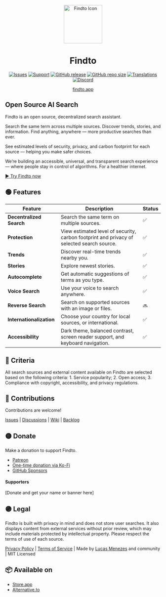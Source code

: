 <div align="center">
<a href="https://findto.app/?utm_source=findto_repo">
<img height="124" src="https://findto.app/Findto-iOS-Default-1024x1024@2x.png" alt="Findto Icon">
</a>
</div>

<h1 align="center">Findto</h1>

<p align="center">
<a href="https://github.com/lucasm/findto/issues" target="_blank"><img alt="Issues" src="https://img.shields.io/github/issues/lucasm/findto?color=ff9191&logo=github&logoColor=white"></a>
<a href="https://patreon.com/findto" target="_blank"><img alt="Support" src="https://img.shields.io/badge/patreon-donate-ffff8b?logo=patreon&logoColor=white"></a>
<a href="https://github.com/lucasm/findto/releases" target="_blank"><img alt="GitHub release" src="https://img.shields.io/github/v/release/lucasm/findto?label=version&color=71f8ce&logo=github&logoColor=white"></a>
<a href="https://github.com/lucasm/findto" target="_blank"><img alt="GitHub repo size" src="https://img.shields.io/github/repo-size/lucasm/findto?label=size&color=71f8ce&logo=github&logoColor=white"></a>
<a href="https://github.com/lucasm/findto/wiki" target="_blank"><img alt="Translations" src="https://img.shields.io/badge/translations-4-82cdff?logo=json&logoColor=white"></a>
<a href="https://discord.gg/gEDm5MU6pq" target="_blank"><img alt="Discord" src="https://img.shields.io/discord/866829154032812073?color=a5acff&label=discord&logo=discord&logoColor=white"></a>
</p>

<p align="center">
<a href="https://findto.app/?utm_source=findto_repo" target="_blank">findto.app</a>
 <br>
</p>

## Open Source AI Search

Findto is an open source, decentralized search assistant.

Search the same term across multiple sources. Discover trends, stories, and information. Find anything, anywhere — more productive searches than ever.

See estimated levels of security, privacy, and carbon footprint for each source — helping you make safer choices.

We’re building an accessible, universal, and transparent search experience — where people stay in control of algorithms. For a healthier internet.

[▶️ Try Findto now](https://findto.app/?utm_source=findto_repo)

## 🟢 Features

| Feature                  | Description                                                                               | Status |
| ------------------------ | ----------------------------------------------------------------------------------------- | ------ |
| **Decentralized Search** | Search the same term on multiple sources.                                                 | ✅     |
| **Protection**           | View estimated level of security, carbon footprint and privacy of selected search source. | ✅     |
| **Trends**               | Discover real-time trends nearby you.                                                     | ✅     |
| **Stories**              | Explore newest stories.                                                                   | ✅     |
| **Autocomplete**         | Get automatic suggestions of terms as you type.                                           | ✅     |
| **Voice Search**         | Use your voice to search anywhere.                                                        | ✅     |
| **Reverse Search**       | Search on supported sources with an image or files.                                       | 🔜     |
| **Internationalization** | Choose your country for local sources, or international.                                  | ✅     |
| **Accessibility**        | Dark theme, balanced contrast, screen reader support, and keyboard navigation.            | ✅     |

## 🔵 Criteria

All search sources and external content available on Findto are selected based on the following criteria: 1. Service popularity; 2. Open access; 3. Compliance with copyright, accessibility, and privacy regulations.

## 🔴 Contributions

Contributions are welcome!

[Issues](https://github.com/lucasm/findto/issues) | [Discussions](https://github.com/lucasm/findto/discussions) |
[Wiki](https://github.com/lucasm/findto/wiki) | [Backlog](https://github.com/lucasm/findto/projects)

## 🟡 Donate

Make a donation to support Findto.

- [Patreon](https://patreon.com/findto)
- [One-time donation via Ko-Fi](https://ko-fi.com/findto)
- [GitHub Sponsors](https://github.com/sponsors/lucasm)

#### Supporters

[Donate and get your name or banner here]

## 🟣 Legal

Findto is built with privacy in mind and does not store user searches. It also displays content from external services without prior review, which may include materials protected by intellectual property. Please respect the terms of use of each source.

[Privacy Policy](https://findto.app/privacy) | [Terms of Service](https://findto.app/terms) | Made by [Lucas Menezes](https://lucasm.dev/?utm_source=findto_app) and community | MIT Licensed

## 📦 Available on

- [Store.app](https://store.app/findto)
- [Alternative.to](https://alternativeto.net/software/findto/about/)
